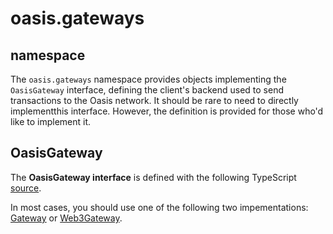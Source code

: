# oasis.gateways

## namespace

The ``oasis.gateways`` namespace provides objects implementing the ``OasisGateway`` interface, defining the client's backend used to send transactions to the Oasis network.
It should be rare to need to directly implementthis interface.
However, the definition is provided for those who'd like to implement it.

## OasisGateway

The **OasisGateway interface** is defined with the following TypeScript [source](https://github.com/oasislabs/oasis.js/blob/master/packages/service/src/oasis-gateway.ts).

In most cases, you should use one of the following two impementations: [Gateway](./developer-gateway) or [Web3Gateway](./web3-gateway).
